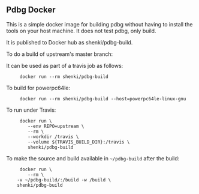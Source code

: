 ## Pdbg Docker

This is a simple docker image for building pdbg without having to install
the tools on your host machine. It does not test pdbg, only build.

It is published to Docker hub as shenki/pdbg-build.

To do a build of upstream's master branch:

It can be used as part of a travis job as follows:

```
     docker run --rm shenki/pdbg-build
```

To build for powerpc64le:
```
     docker run --rm shenki/pdbg-build --host=powerpc64le-linux-gnu
```

To run under Travis:
```
     docker run \
        --env REPO=upstream \
        --rm \
        --workdir /travis \
        --volume ${TRAVIS_BUILD_DIR}:/travis \
        shenki/pdbg-build
```

To make the source and build available in `~/pdbg-build` after the build:

```
     docker run \
        --rm \
	-v ~/pdbg-build/:/build -w /build \
	shenki/pdbg-build
```
